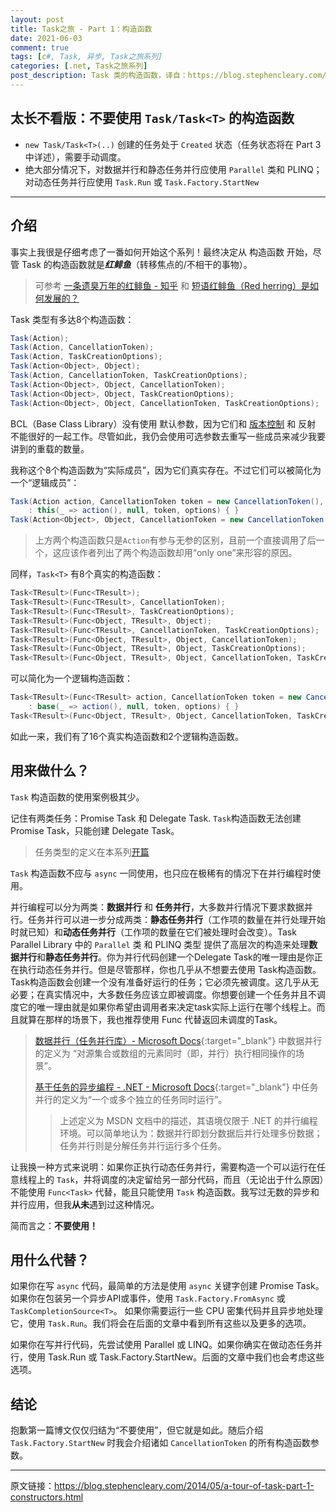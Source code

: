 ```yaml
---
layout: post
title: Task之旅 - Part 1：构造函数
date: 2021-06-03
comment: true
tags: [c#, Task, 异步, Task之旅系列]
categories: [.net, Task之旅系列]
post_description: Task 类的构造函数，译自：https://blog.stephencleary.com/2014/05/a-tour-of-task-part-1-constructors.html
---
```


## 太长不看版：不要使用 `Task/Task<T>` 的构造函数

- `new Task/Task<T>(..)` 创建的任务处于 `Created` 状态（任务状态将在 Part 3 中详述），需要手动调度。
- 绝大部分情况下，对数据并行和静态任务并行应使用 `Parallel` 类和 PLINQ；对动态任务并行应使用 `Task.Run` 或 `Task.Factory.StartNew`

----

## 介绍

事实上我很是仔细考虑了一番如何开始这个系列！最终决定从 构造函数 开始，尽管 Task 的构造函数就是***红鲱鱼***（转移焦点的/不相干的事物）。

> 可参考 [ 一条遗臭万年的红鲱鱼 - 知乎](https://zhuanlan.zhihu.com/p/101324869) 和 [短语红鲱鱼（Red herring）是如何发展的？](https://mp.weixin.qq.com/s/F_eRjp8gTq2yzq1HaM-_-w)  

Task 类型有多达8个构造函数：	

```csharp
Task(Action);
Task(Action, CancellationToken);
Task(Action, TaskCreationOptions);
Task(Action<Object>, Object);
Task(Action, CancellationToken, TaskCreationOptions);
Task(Action<Object>, Object, CancellationToken);
Task(Action<Object>, Object, TaskCreationOptions);
Task(Action<Object>, Object, CancellationToken, TaskCreationOptions);
```
BCL（Base Class Library）没有使用 默认参数，因为它们和 [版本控制](http://haacked.com/archive/2010/08/10/versioning-issues-with-optional-arguments.aspx/) 和 反射 不能很好的一起工作。尽管如此，我仍会使用可选参数去重写一些成员来减少我要讲到的重载的数量。

我称这个8个构造函数为“实际成员”，因为它们真实存在。不过它们可以被简化为一个“逻辑成员”：

```csharp
Task(Action action, CancellationToken token = new CancellationToken(), TaskCreationOptions options = TaskCreationOptions.None)
    : this(_ => action(), null, token, options) { }
Task(Action<Object>, Object, CancellationToken = new CancellationToken(), TaskCreationOptions = TaskCreationOptions.None);
```

> 上方两个构造函数只是`Action`有参与无参的区别，且前一个直接调用了后一个，这应该作者列出了两个构造函数却用“only one”来形容的原因。

同样，`Task<T>` 有8个真实的构造函数：

```csharp
Task<TResult>(Func<TResult>);
Task<TResult>(Func<TResult>, CancellationToken);
Task<TResult>(Func<TResult>, TaskCreationOptions);
Task<TResult>(Func<Object, TResult>, Object);
Task<TResult>(Func<TResult>, CancellationToken, TaskCreationOptions);
Task<TResult>(Func<Object, TResult>, Object, CancellationToken);
Task<TResult>(Func<Object, TResult>, Object, TaskCreationOptions);
Task<TResult>(Func<Object, TResult>, Object, CancellationToken, TaskCreationOptions);
```

可以简化为一个逻辑构造函数：

```csharp
Task<TResult>(Func<TResult> action, CancellationToken token = new CancellationToken(), TaskCreationOptions options = TaskCreationOptions.None)
    : base(_ => action(), null, token, options) { }
Task<TResult>(Func<Object, TResult>, Object, CancellationToken, TaskCreationOptions);
```

如此一来，我们有了16个真实构造函数和2个逻辑构造函数。

## 用来做什么？

`Task` 构造函数的使用案例极其少。

记住有两类任务：Promise Task 和 Delegate Task. `Task`构造函数无法创建 Promise Task，只能创建 Delegate Task。

> 任务类型的定义在本系列[开篇](/2021/06/a-tour-of-task-part-0-overview/)

`Task` 构造函数不应与 `async` 一同使用，也只应在极稀有的情况下在并行编程时使用。

并行编程可以分为两类：**数据并行** 和 **任务并行**，大多数并行情况下要求数据并行。任务并行可以进一步分成两类：**静态任务并行**（工作项的数量在并行处理开始时就已知）和**动态任务并行**（工作项的数量在它们被处理时会改变）。Task Parallel Library 中的 `Parallel` 类 和 PLINQ 类型 提供了高层次的构造来处理**数据并行**和**静态任务并行**。你为并行代码创建一个Delegate Task的唯一理由是你正在执行动态任务并行。但是尽管那样，你也几乎从不想要去使用 Task构造函数。Task构造函数会创建一个没有准备好运行的任务；它必须先被调度。这几乎从无必要；在真实情况中，大多数任务应该立即被调度。你想要创建一个任务并且不调度它的唯一理由就是如果你希望由调用者来决定task实际上运行在哪个线程上。而且就算在那样的场景下，我也推荐使用 Func<Task> 代替返回未调度的Task。

> [数据并行（任务并行库）- Microsoft Docs](https://docs.microsoft.com/zh-cn/dotnet/standard/parallel-programming/data-parallelism-task-parallel-library){:target="_blank"} 中数据并行的定义为 “对源集合或数组的元素同时（即，并行）执行相同操作的场景”。
>
> [基于任务的异步编程 - .NET - Microsoft Docs](https://docs.microsoft.com/zh-cn/dotnet/standard/parallel-programming/task-based-asynchronous-programming){:target="_blank"} 中任务并行的定义为“一个或多个独立的任务同时运行”。
>
> > 上述定义为 MSDN 文档中的描述，其语境仅限于 .NET 的并行编程环境。可以简单地认为：数据并行即划分数据后并行处理多份数据；任务并行则是分解任务并行运行多个任务。

让我换一种方式来说明：如果你正执行动态任务并行，需要构造一个可以运行在任意线程上的 `Task`，并将调度的决定留给另一部分代码，而且（无论出于什么原因）不能使用 `Func<Task>` 代替，能且只能使用 `Task` 构造函数。我写过无数的异步和并行应用，但我**从未**遇到过这种情况。

简而言之：**不要使用！**

## 用什么代替？

如果你在写 `async` 代码，最简单的方法是使用 `async` 关键字创建 Promise Task。如果你在包装另一个异步API或事件，使用 `Task.Factory.FromAsync` 或 `TaskCompletionSource<T>`。 如果你需要运行一些 CPU 密集代码并且异步地处理它，使用 `Task.Run`。我们将会在后面的文章中看到所有这些以及更多的选项。

如果你在写并行代码，先尝试使用 Parallel 或 LINQ。如果你确实在做动态任务并行，使用 Task.Run 或 Task.Factory.StartNew。后面的文章中我们也会考虑这些选项。

## 结论

抱歉第一篇博文仅仅归结为“不要使用”，但它就是如此。随后介绍 `Task.Factory.StartNew` 时我会介绍诸如 `CancellationToken` 的所有构造函数参数。

----

原文链接：<a href ="https://blog.stephencleary.com/2014/05/a-tour-of-task-part-1-constructors.html" target="_blank">https://blog.stephencleary.com/2014/05/a-tour-of-task-part-1-constructors.html</a>
